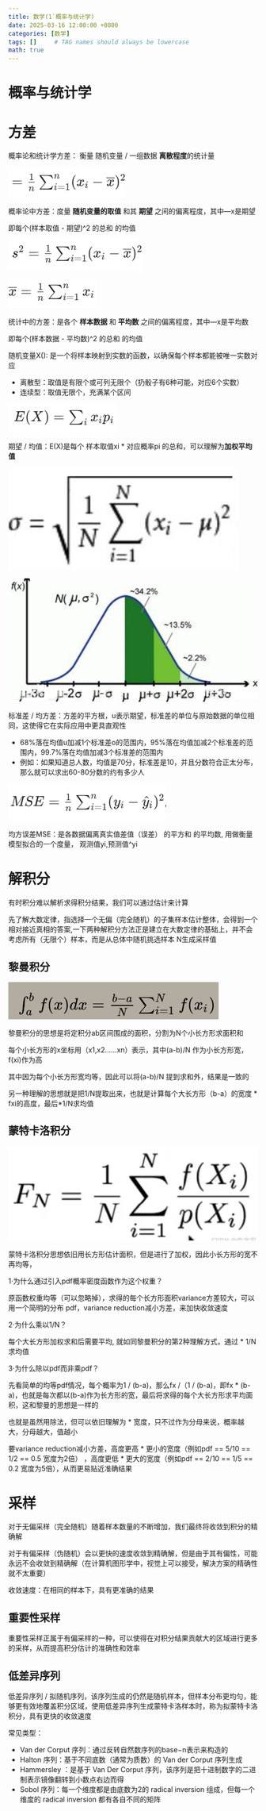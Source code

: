 ```yaml
---
title: 数学(1`概率与统计学)
date: 2025-03-16 12:00:00 +0800
categories: [数学]
tags: []     # TAG names should always be lowercase
math: true
---
```

# 概率与统计学

# 方差

概率论和统计学方差： 衡量 随机变量 / 一组数据 **离散程度**的统计量

![1742113681168](/assets/img/blog/math/方差.png)

概率论中方差：度量 **随机变量的取值** 和其 **期望** 之间的偏离程度，其中—x是期望

即每个(样本取值 - 期望)^2 的总和 的均值

![1742111233123](/assets/img/blog/math/统计学方差1.png)

![1742111238162](/assets/img/blog/math/统计学方差2.png)

统计中的方差：是各个 **样本数据** 和 **平均数** 之间的偏离程度，其中—x是平均数

即每个(样本数据 - 平均数)^2 的总和 的均值

随机变量X(): 是一个将样本映射到实数的函数，以确保每个样本都能被唯一实数对应

* 离散型：取值是有限个或可列无限个（扔骰子有6种可能，对应6个实数）
* 连续型：取值无限个，充满某个区间

![1742112492521](/assets/img/blog/math/离散期望.png)

期望 / 均值：E(X)是每个 样本取值xi * 对应概率pi 的总和，可以理解为**加权平均值**

![1742113776559](/assets/img/blog/math/标准差.png)

![1742119859111](/assets/img/blog/math/正太分布.png)

标准差 / 均方差：方差的平方根，u表示期望，标准差的单位与原始数据的单位相同，这使得它在实际应用中更具直观性

* 68%落在均值u加减1个标准差o的范围内，95%落在均值加减2个标准差的范围内，99.7%落在均值加减3个标准差的范围内
* 例如：如果知道总人数，均值是70分，标准差是10，并且分数符合正太分布，那么就可以求出60-80分数的约有多少人

![1742120171927](/assets/img/blog/math/MSE.png)

均方误差MSE：是各数据偏离真实值差值（误差） 的平方和 的平均数, 用做衡量模型拟合的一个度量， 观测值yi,预测值^yi

# 解积分

有时积分难以解析求得积分结果，我们可以通过估计来计算

先了解大数定律，指选择一个无偏（完全随机）的子集样本估计整体，会得到一个相对接近真相的答案,一下两种解积分方法正是建立在大数定律的基础上，并不会考虑所有（无限个）样本，而是从总体中随机挑选样本 N生成采样值

## 黎曼积分

![1742449258952](/assets/img/blog/Games202/蒙特卡洛.png)

黎曼积分的思想是将定积分ab区间围成的面积，分割为N个小长方形求面积和

每个小长方形的x坐标用（x1,x2……xn）表示，其中(a-b)/N 作为小长方形宽，f(xi)作为高

其中因为每个小长方形宽均等，因此可以将(a-b)/N 提到求和外，结果是一致的

另一种理解的思想就是把1/N提取出来，也就是计算每个大长方形（b-a）的宽度 * fxi的高度，最后*1/N求均值

## 蒙特卡洛积分

![1742462070950](/assets/img/blog/Games202/蒙特卡洛1.png)

蒙特卡洛积分思想依旧用长方形估计面积，但是进行了加权，因此小长方形的宽不再均等，

1·为什么通过引入pdf概率密度函数作为这个权重？

原函数权重均等（可以忽略掉），求得的每个长方形面积variance方差较大，可以用一个简明的分布 pdf，variance reduction减小方差，来加快收敛速度

2·为什么乘以1/N？

每个大长方形加权求和后需要平均, 就如同黎曼积分的第2种理解方式，通过 * 1/N 求均值

3·为什么除以pdf而非乘pdf？

先看简单的均等pdf情况，每个概率为1 / (b-a)，那么fx /（1 / (b-a)，即fx * (b-a)，也就是每次都以(b-a)作为长方形的宽，最后将求得的每个大长方形求平均面积，这和黎曼的思想是一样的

也就是虽然用除法，但可以依旧理解为 * 宽度，只不过作为分母来说，概率越大，分母越大，值越小

要variance reduction减小方差，高度更高 * 更小的宽度（例如pdf == 5/10 == 1/2 == 0.5 宽度为2倍） ，高度更低 * 更大的宽度（例如pdf == 2/10 == 1/5 == 0.2 宽度为5倍），从而更易贴近准确结果

# 采样

对于无偏采样（完全随机）随着样本数量的不断增加，我们最终将收敛到积分的精确解

对于有偏采样（伪随机）会以更快的速度收敛到精确解，但是由于其有偏性，可能永远不会收敛到精确解（在计算机图形学中，视觉上可以接受，解决方案的精确性就不太重要）

收敛速度：在相同的样本下，具有更准确的结果

## 重要性采样

重要性采样正属于有偏采样的一种，可以使得在对积分结果贡献大的区域进行更多的采样，从而提高积分估计的准确性和效率

## 低差异序列

低差异序列 / 拟随机序列，该序列生成的仍然是随机样本，但样本分布更均匀，能够更有效地覆盖积分区域，使用低差异序列生成蒙特卡洛样本时，称为拟蒙特卡洛积分，具有更快的收敛速度

常见类型：

* Van der Corput 序列：通过反转自然数序列的base−n表示来构造的
* Halton 序列：基于不同底数（通常为质数）的 Van der Corput 序列生成
* Hammersley ：是基于 Van Der Corput 序列，该序列是把十进制数字的二进制表示镜像翻转到小数点右边而得
* Sobol 序列：每一个维度都是由底数为2的 radical inversion 组成，但每一个维度的 radical inversion 都有各自不同的矩阵